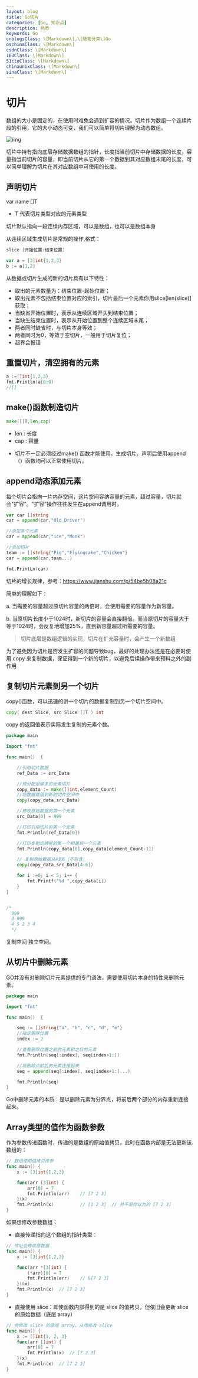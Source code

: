 ```yaml
---
layout: blog
title: Go切片
categories: [Go, 知识点]
description: 熟悉
keywords: Go
cnblogsClass: \[Markdown\],\[随笔分类\]Go
oschinaClass: \[Markdown\]
csdnClass: \[Markdown\]
163Class: \[Markdown\]
51ctoClass: \[Markdown\]
chinaunixClass: \[Markdown\]
sinaClass: \[Markdown\]
---
```


# 切片

数组的大小是固定的，在使用时难免会遇到扩容的情况。切片作为数组一个连续片段的引用，它的大小动态可变，我们可以简单将切片理解为动态数组。

![img](https://raw.githubusercontent.com/WalkingSun/WindBlog/gh-pages/images/ws2/CgqCHl8RRfGAGPUgAAAac-UEgLk767.png)

切片中持有指向底层存储数据数组的指针，长度指当前切片中存储数据的长度，容量指当前切片的容量，即当前切片从它的第一个数据到其对应数组末尾的长度，可以简单理解为切片在其对应数组中可使用的长度。

## 声明切片
var name []T

- T 代表切片类型对应的元素类型

切片默认指向一段连续内存区域，可以是数组，也可以是数组本身

从连续区域生成切片是常规的操作,格式：
```go
slice [开始位置:结束位置]
```

```go
var a = [3]int{1,2,3}
b := a[1,2]
```

从数据或切片生成的新的切片具有以下特性：
- 取出的元素数量为：结束位置-起始位置；
- 取出元素不包括结束位置对应的索引，切片最后一个元素你用slice[len(slice)]获取；
- 当缺省开始位置时，表示从连续区域开头到结束位置；
- 当缺生结束位置时，表示从开始位置到整个连续区域末尾；
- 两者同时缺省时，与切片本身等效；
- 两者同时为0，等效于空切片，一般用于切片复位；
- 超界会报错

## 重置切片，清空拥有的元素
```go
a :=[]int{1,2,3}
fmt.Println(a[0:0)
//[]
```

## make()函数制造切片
```go
make([]T,len,cap)
```
- len : 长度
- cap : 容量

* 切片不一定必须经过make() 函数才能使用。生成切片、声明后使用append（）函数均可以正常使用切片。

## append动态添加元素
每个切片会指向一片内存空间，这片空间容纳容量的元素，超过容量，切片就会"扩容"。"扩容"操作往往发生在append调用时。
```go
var car []string
car = append(car,"Old Driver")

//添加多个元素
car = append(car,"ice","Monk")

//添加切片
team := []string{"Pig","Flyingcake","Chicken"}
car = append(car,team...)

fmt.PrintLn(car)
```

切片的增长规律，参考：https://www.jianshu.com/p/54be5b08a21c

简单的理解如下：

 a. 当需要的容量超过原切片容量的两倍时，会使用需要的容量作为新容量。

 b. 当原切片长度小于1024时，新切片的容量会直接翻倍。而当原切片的容量大于等于1024时，会反复地增加25%，直到新容量超过所需要的容量。

> 切片底层是数组逻辑的实现，切片在扩充容量时，会产生一个新数组

为了避免因为切片是否发生扩容的问题导致bug，最好的处理办法还是在必要时使用 copy 来复制数据，保证得到一个新的切片，以避免后续操作带来预料之外的副作用

## 复制切片元素到另一个切片
copy()函数，可以迅速的讲一个切片的数据复制到另一个切片空间中。
```go
copy( dest Slice, src Slice []T ) int
```

copy 的返回值表示实际发生复制的元素个数。
```go
package main

import "fmt"

func main()  {

	//引用切片数据
	ref_Data := src_Data

	//预分配足够多的元素切片
	copy_data := make([]int,element_Count)
	//将数据赋值到新的切片空间中
	copy(copy_data,src_Data)

	//修改原始数据的第一个元素
	src_Data[0] = 999

	//打印引用切片的第一个元素
	fmt.Println(ref_Data[0])

	//打印复制切牌呢的第一个和最后一个元素
	fmt.Println(copy_data[0],copy_data[element_Count-1])

	// 复制原始数据从4到6（不包含）
    copy(copy_data,src_Data[4:6])

	for i :=0; i < 5; i++ {
		fmt.Printf("%d ",copy_data[i])
	}
}


/*
  999
  0 999
  4 5 2 3 4
  */
```
复制空间 独立空间。

## 从切片中删除元素
GO并没有对删除切片元素提供的专门语法，需要使用切片本身的特性来删除元素。

```go
package main

import "fmt"

func main()  {

    seq := []string{"a", "b", "c", "d", "e"}
    //指定删除位置
    index := 2

	//查看删除位置之前的元素和之后的元素
	fmt.Println(seq[:index], seq[index+1:])

	//将删除点前后的元素连接起来
	seq = append(seq[:index], seq[index+1:]...)

	fmt.Println(seq)
}	
```

Go中删除元素的本质：是以删除元素为分界点，将前后两个部分的内存重新连接起来。

## Array类型的值作为函数参数
作为参数传进函数时，传递的是数组的原始值拷贝，此时在函数内部是无法更新该数组的：
```go
// 数组使用值拷贝传参
func main() {
	x := [3]int{1,2,3}

	func(arr [3]int) {
		arr[0] = 7
		fmt.Println(arr)	// [7 2 3]
	}(x)
	fmt.Println(x)			// [1 2 3]	// 并不是你以为的 [7 2 3]
}
```
如果想修改参数数组：
- 直接传递指向这个数组的指针类型：
```go
// 传址会修改原数据
func main() {
	x := [3]int{1,2,3}

	func(arr *[3]int) {
		(*arr)[0] = 7	
		fmt.Println(arr)	// &[7 2 3]
	}(&x)
	fmt.Println(x)	// [7 2 3]
}
```

- 直接使用 slice：即使函数内部得到的是 slice 的值拷贝，但依旧会更新 slice 的原始数据（底层 array）
```go
// 会修改 slice 的底层 array，从而修改 slice
func main() {
	x := []int{1, 2, 3}
	func(arr []int) {
		arr[0] = 7
		fmt.Println(x)	// [7 2 3]
	}(x)
	fmt.Println(x)	// [7 2 3]
}
```

​                      


